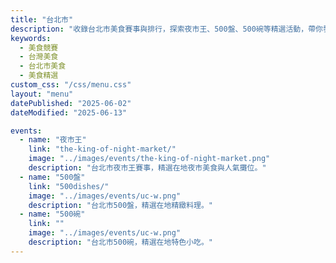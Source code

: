 ```yaml
---
title: "台北市"
description: "收錄台北市美食賽事與排行，探索夜市王、500盤、500碗等精選活動，帶你發現台灣在地美味。"
keywords:
  - 美食競賽
  - 台灣美食
  - 台北市美食
  - 美食精選
custom_css: "/css/menu.css"
layout: "menu"
datePublished: "2025-06-02"
dateModified: "2025-06-13"

events:
  - name: "夜市王"
    link: "the-king-of-night-market/"
    image: "../images/events/the-king-of-night-market.png"
    description: "台北市夜市王賽事，精選在地夜市美食與人氣攤位。"
  - name: "500盤"
    link: "500dishes/"
    image: "../images/events/uc-w.png"
    description: "台北市500盤，精選在地精緻料理。"
  - name: "500碗"
    link: ""
    image: "../images/events/uc-w.png"
    description: "台北市500碗，精選在地特色小吃。"
---
```


